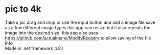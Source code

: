# pic to 4k

Take a pic drag and drop or use the input button and add a image file
save as a few different image types
this app can resize but it also repeats the image into the desired size.
this app also uses https://github.com/actualmanx/ModifyRegistry to allow saving of the file info
<br>Made in .net framework 4.8.1
